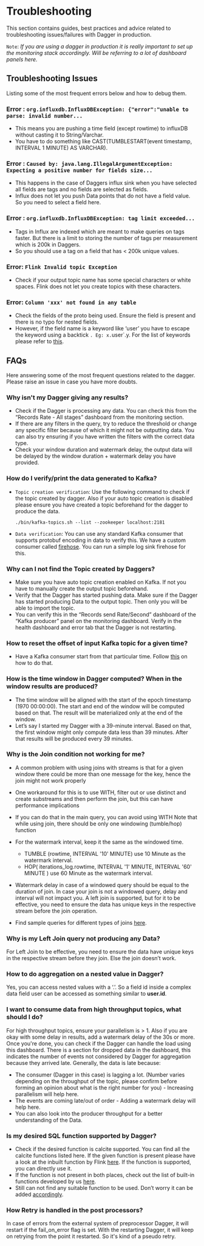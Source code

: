 # Troubleshooting

This section contains guides, best practices and advice related to troubleshooting issues/failures with Dagger in production.

`Note`: _If you are using a dagger in production it is really important to set up the monitoring stack accordingly. Will be referring to a lot of dashboard panels here._

## Troubleshooting Issues

Listing some of the most frequent errors below and how to debug them.

### Error : `org.influxdb.InfluxDBException: {"error":"unable to parse: invalid number...`

- This means you are pushing a time field (except rowtime) to influxDB without casting it to String/Varchar.
- You have to do something like CAST(TUMBLESTART(event timestamp, INTERVAL 1 MINUTE) AS VARCHAR).

### Error : `Caused by: java.lang.IllegalArgumentException: Expecting a positive number for fields size...`

- This happens in the case of Daggers influx sink when you have selected all fields are tags and no fields are selected as fields.
- Influx does not let you push Data points that do not have a field value. So you need to select a field here.

### Error : `org.influxdb.InfluxDBException: tag limit exceeded...`

- Tags in Influx are indexed which are meant to make queries on tags faster. But there is a limit to storing the number of tags per measurement which is 200k in Daggers.
- So you should use a tag on a field that has < 200k unique values.

### Error: `Flink Invalid topic Exception`

- Check if your output topic name has some special characters or white spaces. Flink does not let you create topics with these characters.

### Error: `Column 'xxx' not found in any table`

- Check the fields of the proto being used. Ensure the field is present and there is no typo for nested fields.
- However, if the field name is a keyword like ‘user’ you have to escape the keyword using a backtick `. Eg: x.`user`.y. For the list of keywords please refer to [this](https://calcite.apache.org/docs/reference.html#keywords).

## FAQs

Here answering some of the most frequent questions related to the dagger.
Please raise an issue in case you have more doubts.

### Why isn't my Dagger giving any results?

- Check if the Dagger is processing any data. You can check this from the “Records Rate - All stages” dashboard from the monitoring section.
- If there are any filters in the query, try to reduce the threshold or change any specific filter because of which it might not be outputting data. You can also try ensuring if you have written the filters with the correct data type.
- Check your window duration and watermark delay, the output data will be delayed by the window duration + watermark delay you have provided.

### How do I verify/print the data generated to Kafka?

- `Topic creation verification`: Use the following command to check if the topic created by dagger. Also if your auto topic creation is disabled please ensure you have created a topic beforehand for the dagger to produce the data.

  ```
  ./bin/kafka-topics.sh --list --zookeeper localhost:2181
  ```

- `Data verification`: You can use any standard Kafka consumer that supports protobuf encoding in data to verify this. We have a custom consumer called [firehose](https://github.com/odpf/firehose). You can run a simple log sink firehose for this.

### Why can I not find the Topic created by Daggers?

- Make sure you have auto topic creation enabled on Kafka. If not you have to manually create the output topic beforehand.
- Verify that the Dagger has started pushing data. Make sure if the Dagger has started producing Data to the output topic. Then only you will be able to import the topic.
- You can verify this in the “Records send Rate/Second” dashboard of the “Kafka producer” panel on the monitoring dashboard. Verify in the health dashboard and error tab that the Dagger is not restarting.

### How to reset the offset of input Kafka topic for a given time?

- Have a Kafka consumer start from that particular time. Follow [this](https://stackoverflow.com/questions/47391586/kafka-0-11-reset-offset-for-consumer-group-by-to-datetime) on how to do that.

### How is the time window in Dagger computed? When in the window results are produced?

- The time window will be aligned with the start of the epoch timestamp (1970 00:00:00). The start and end of the window will be computed based on that. The result will be materialized only at the end of the window.
- Let’s say I started my Dagger with a 39-minute interval. Based on that, the first window might only compute data less than 39 minutes. After that results will be produced every 39 minutes.

### Why is the Join condition not working for me?

- A common problem with using joins with streams is that for a given window there could be more than one message for the key, hence the join might not work properly
- One workaround for this is to use WITH, filter out or use distinct and create substreams and then perform the join, but this can have performance implications
- If you can do that in the main query, you can avoid using WITH
  Note that while using join, there should be only one windowing (tumble/hop) function

- For the watermark interval, keep it the same as the windowed time.
  - TUMBLE (rowtime, INTERVAL '10' MINUTE) use 10 Minute as the watermark interval.
  - HOP( iterations_log.rowtime, INTERVAL '1' MINUTE, INTERVAL '60' MINUTE ) use 60 Minute as the watermark interval.
- Watermark delay in case of a windowed query should be equal to the duration of join. In case your join is not a windowed query, delay and interval will not impact you. A left join is supported, but for it to be effective, you need to ensure the data has unique keys in the respective stream before the join operation.
- Find sample queries for different types of joins [here](./guides/query_examples.md#inner-join).

### Why is my Left Join query not producing any Data?

For Left Join to be effective, you need to ensure the data have unique keys in the respective stream before they join. Else the join doesn’t work.

### How to do aggregation on a nested value in Dagger?

Yes, you can access nested values with a ‘.’. So a field id inside a complex data field user can be accessed as something similar to **user.id**.

### I want to consume data from high throughput topics, what should I do?

For high throughput topics, ensure your parallelism is > 1. Also if you are okay with some delay in results, add a watermark delay of the 30s or more. Once you're done, you can check if the Dagger can handle the load using this dashboard. There is a section for dropped data in the dashboard, this indicates the number of events not considered by Dagger for aggregation because they arrived late. Generally, the data is late because:

- The consumer (Dagger in this case) is lagging a lot. (Number varies depending on the throughput of the topic, please confirm before forming an opinion about what is the right number for you) - Increasing parallelism will help here.
- The events are coming late/out of order - Adding a watermark delay will help here.
- You can also look into the producer throughput for a better understanding of the Data.

### Is my desired SQL function supported by Dagger?

- Check if the desired function is calcite supported. You can find all the calcite functions listed here. If the given function is present please have a look at the inbuilt function by Flink [here](https://ci.apache.org/projects/flink/flink-docs-release-1.9/dev/table/functions.html). If the function is supported, you can directly use it.
- If the function is not present in both places, check out the list of built-in functions developed by us [here](../reference/udfs.md).
- Still can not find any suitable function to be used. Don’t worry it can be added [accordingly](../contribute/add_udf.md).

### How Retry is handled in the post processors?

In case of errors from the external system of preprocessor Dagger, it will restart if the fail_on_error flag is set. With the restarting Dagger, it will keep on retrying from the point it restarted. So it's kind of a pseudo retry.
